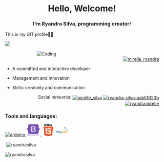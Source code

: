 <h1 align="center">Hello, Welcome!</h1>
<h3 align="center">I'm Ryandra Silva, programming creator!</h3>
<img align="right" height="511em" 
<h1 align="left">This is my GIT profile🙋‍♀️</h1>
<p align="left"> <img src="https://github.com/ryandrasilva.png"/> </p>
<img align="right" alt="Coding" width="400" src="https://octodex.github.com/manufacturetocat/">

<p align="right"> <a href="https://twitter.com/mirelle_ryandra" target="blank"><img src="https://img.shields.io/twitter/follow/mirelle_ryandra?logo=twitter&style=for-the-badge" alt="mirelle_ryandra" /></a> </p>


- A committed and interactive developer

- Management and innovation

- Skills: creativity and communication
 

 <p align="right" >Social networks:  
<a href="https://twitter.com/mirelle_silva" target="blank"><img align="center" src="https://raw.githubusercontent.com/rahuldkjain/github-profile-readme-generator/master/src/images/icons/Social/twitter.svg" alt="mirelle_silva" height="20" width="20" /></a>
<a href="https://linkedin.com/in/ryandra-silva-aab51923b" target="blank"><img align="center" src="https://raw.githubusercontent.com/rahuldkjain/github-profile-readme-generator/master/src/images/icons/Social/linked-in-alt.svg" alt="ryandra-silva-aab51923b" height="20" width="35" /></a>
<a href="https://instagram.com/ryandramirelle" target="blank"><img align="center" src="https://raw.githubusercontent.com/rahuldkjain/github-profile-readme-generator/master/src/images/icons/Social/instagram.svg" alt="ryandramirelle" height="20" width="20" /></a>

<h3 align="left">Tools and languages:</h3>
<a href="https://www.arduino.cc/" target="_blank" rel="noreferrer"> <img src="https://cdn.worldvectorlogo.com/logos/arduino-1.svg" alt="arduino" width="45" height="40"/> </a> <a href="https://getbootstrap.com" target="_blank" rel="noreferrer"> <img src="https://raw.githubusercontent.com/devicons/devicon/master/icons/bootstrap/bootstrap-plain-wordmark.svg" alt="bootstrap" width="45" height="40"/> </a>
<img src="https://raw.githubusercontent.com/devicons/devicon/master/icons/html5/html5-original-wordmark.svg" alt="html5" width="45" height="40"/> <img src="https://raw.githubusercontent.com/devicons/devicon/master/icons/mysql/mysql-original-wordmark.svg" alt="mysql" width="40" height="40"/> 

<p>&nbsp;<img align="center" src="https://github-readme-stats.vercel.app/api?username=ryandrasilva&show_icons=true&locale=en&theme=tokyonight" alt="ryandrasilva" /></p>

<p><img align="center" src="https://github-readme-streak-stats.herokuapp.com/?user=ryandrasilva&&theme=tokyonight" alt="ryandrasilva" /></p>


<!--
**ryandrasilva/ryandrasilva** is a ✨ _special_ ✨ repository because its `README.md` (this file) appears on your GitHub profile.

Here are some ideas to get you started:

- 🔭 I’m currently working on ...
- 🌱 I’m currently learning ...
- 👯 I’m looking to collaborate on ...
- 🤔 I’m looking for help with ...
- 💬 Ask me about ...
- 📫 How to reach me: ...
- 😄 Pronouns: ...
- ⚡ Fun fact: ...
-->
